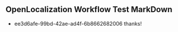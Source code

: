## OpenLocalization Workflow Test MarkDown
* ee3d6afe-99bd-42ae-ad4f-6b8662682006 thanks!

<!--HONumber=Dec16_HO1-->


